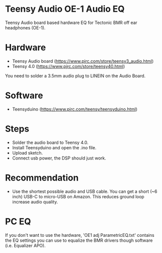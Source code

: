 # Teensy Audio OE-1 Audio EQ
Teensy Audio board based hardware EQ for Tectonic BMR off ear headphones (OE-1).

# Hardware
- Teensy Audio board (https://www.pjrc.com/store/teensy3_audio.html)
- Teensy 4.0 (https://www.pjrc.com/store/teensy40.html)

You need to solder a 3.5mm audio plug to LINEIN on the Audio Board.

# Software
- Teensyduino (https://www.pjrc.com/teensy/teensyduino.html)

# Steps
- Solder the audio board to Teensy 4.0.
- Install Teensyduino and open the .ino file.
- Upload sketch.
- Connect usb power, the DSP should just work.

# Recommendation
- Use the shortest possible audio and USB cable. You can get a short (~6 inch) USB-C to micro-USB on Amazon. This reduces ground loop increase audio quality.

# PC EQ
If you don't want to use the hardware, 'OE1 adj ParametricEQ.txt' contains the EQ settings you can use to equalize the BMR drivers though software (i.e. Equalizer APO).